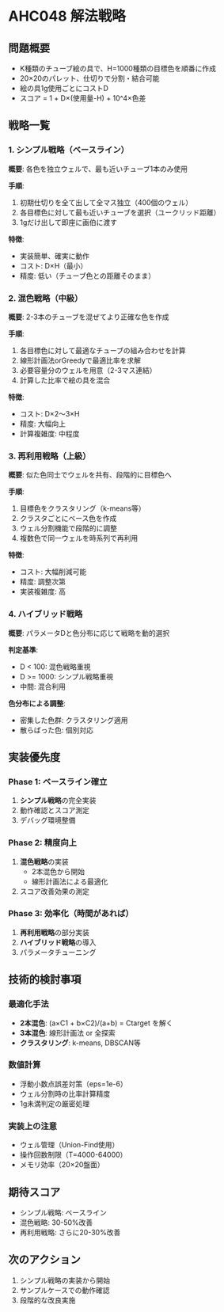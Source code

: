 # AHC048 解法戦略

## 問題概要

- K種類のチューブ絵の具で、H=1000種類の目標色を順番に作成
- 20×20のパレット、仕切りで分割・結合可能
- 絵の具1g使用ごとにコストD
- スコア = 1 + D×(使用量-H) + 10^4×色差

## 戦略一覧

### 1. シンプル戦略（ベースライン）

**概要**: 各色を独立ウェルで、最も近いチューブ1本のみ使用

**手順**:

1. 初期仕切りを全て出して全マス独立（400個のウェル）
2. 各目標色に対して最も近いチューブを選択（ユークリッド距離）
3. 1gだけ出して即座に画伯に渡す

**特徴**:

- 実装簡単、確実に動作
- コスト: D×H（最小）
- 精度: 低い（チューブ色との距離そのまま）

### 2. 混色戦略（中級）

**概要**: 2-3本のチューブを混ぜてより正確な色を作成

**手順**:

1. 各目標色に対して最適なチューブの組み合わせを計算
2. 線形計画法orGreedyで最適比率を求解
3. 必要容量分のウェルを用意（2-3マス連結）
4. 計算した比率で絵の具を混合

**特徴**:

- コスト: D×2～3×H
- 精度: 大幅向上
- 計算複雑度: 中程度

### 3. 再利用戦略（上級）

**概要**: 似た色同士でウェルを共有、段階的に目標色へ

**手順**:

1. 目標色をクラスタリング（k-means等）
2. クラスタごとにベース色を作成
3. ウェル分割機能で段階的に調整
4. 複数色で同一ウェルを時系列で再利用

**特徴**:

- コスト: 大幅削減可能
- 精度: 調整次第
- 実装複雑度: 高

### 4. ハイブリッド戦略

**概要**: パラメータDと色分布に応じて戦略を動的選択

**判定基準**:

- D < 100: 混色戦略重視
- D >= 1000: シンプル戦略重視
- 中間: 混合利用

**色分布による調整**:

- 密集した色群: クラスタリング適用
- 散らばった色: 個別対応

## 実装優先度

### Phase 1: ベースライン確立

1. **シンプル戦略**の完全実装
2. 動作確認とスコア測定
3. デバッグ環境整備

### Phase 2: 精度向上

1. **混色戦略**の実装
   - 2本混色から開始
   - 線形計画法による最適化
2. スコア改善効果の測定

### Phase 3: 効率化（時間があれば）

1. **再利用戦略**の部分実装
2. **ハイブリッド戦略**の導入
3. パラメータチューニング

## 技術的検討事項

### 最適化手法

- **2本混色**: (a×C1 + b×C2)/(a+b) = Ctarget を解く
- **3本混色**: 線形計画法 or 全探索
- **クラスタリング**: k-means, DBSCAN等

### 数値計算

- 浮動小数点誤差対策（eps=1e-6）
- ウェル分割時の比率計算精度
- 1g未満判定の厳密処理

### 実装上の注意

- ウェル管理（Union-Find使用）
- 操作回数制限（T=4000-64000）
- メモリ効率（20×20盤面）

## 期待スコア

- シンプル戦略: ベースライン
- 混色戦略: 30-50%改善
- 再利用戦略: さらに20-30%改善

## 次のアクション

1. シンプル戦略の実装から開始
2. サンプルケースでの動作確認
3. 段階的な改良実施
